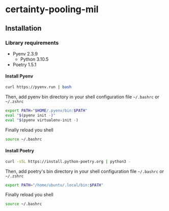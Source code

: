 # certainty-pooling-mil

## Installation 

### Library requirements

- Pyenv 2.3.9
    - Python 3.10.5    
- Poetry 1.5.1


#### Install Pyenv

```bash
curl https://pyenv.run | bash
```

Then, add pyenv bin directory in your shell configuration file `~/.bashrc` or `~/.zshrc`

```bash
export PATH="$HOME/.pyenv/bin:$PATH"
eval "$(pyenv init -)"
eval "$(pyenv virtualenv-init -)
```

Finally reload you shell 
```bash
source ~/.bashrc
```

#### Install Poetry


```bash
curl -sSL https://install.python-poetry.org | python3 -
```

Then, add poetry's bin directory in your shell configuration file `~/.bashrc` or `~/.zshrc`

```bash
export PATH="/home/ubuntu/.local/bin:$PATH"
```

Finally reload you shell 
```bash
source ~/.bashrc
```